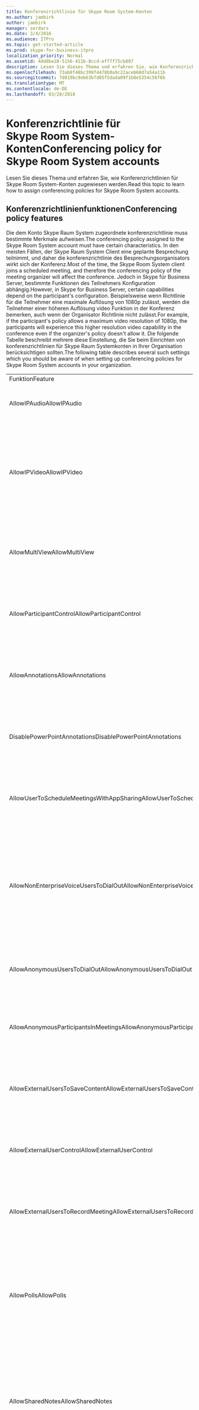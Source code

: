 ```yaml
---
title: Konferenzrichtlinie für Skype Room System-Konten
ms.author: jambirk
author: jambirk
manager: serdars
ms.date: 3/4/2016
ms.audience: ITPro
ms.topic: get-started-article
ms.prod: skype-for-business-itpro
localization_priority: Normal
ms.assetid: 4dd8be28-5156-411b-8ccd-eff7f75cb897
description: Lesen Sie dieses Thema und erfahren Sie, wie Konferenzrichtlinien für Skype Room System-Konten zugewiesen werden.
ms.openlocfilehash: 73ab8f48bc399f4478b0a9c22aceb68d7a54a11b
ms.sourcegitcommit: 7d819bc9eb63bfd85f5dada09f1b8e5354c56f6b
ms.translationtype: MT
ms.contentlocale: de-DE
ms.lasthandoff: 03/28/2018
---
```

# <a name="conferencing-policy-for-skype-room-system-accounts"></a><span data-ttu-id="99656-103">Konferenzrichtlinie für Skype Room System-Konten</span><span class="sxs-lookup"><span data-stu-id="99656-103">Conferencing policy for Skype Room System accounts</span></span>
 
<span data-ttu-id="99656-104">Lesen Sie dieses Thema und erfahren Sie, wie Konferenzrichtlinien für Skype Room System-Konten zugewiesen werden.</span><span class="sxs-lookup"><span data-stu-id="99656-104">Read this topic to learn how to assign conferencing policies for Skype Room System accounts.</span></span>
  
## <a name="conferencing-policy-features"></a><span data-ttu-id="99656-105">Konferenzrichtlinienfunktionen</span><span class="sxs-lookup"><span data-stu-id="99656-105">Conferencing policy features</span></span>

<span data-ttu-id="99656-106">Die dem Konto Skype Raum System zugeordnete konferenzrichtlinie muss bestimmte Merkmale aufweisen.</span><span class="sxs-lookup"><span data-stu-id="99656-106">The conferencing policy assigned to the Skype Room System account must have certain characteristics.</span></span> <span data-ttu-id="99656-107">In den meisten Fällen, der Skype Raum System Client eine geplante Besprechung teilnimmt, und daher die konferenzrichtlinie des Besprechungsorganisators wirkt sich der Konferenz.</span><span class="sxs-lookup"><span data-stu-id="99656-107">Most of the time, the Skype Room System client joins a scheduled meeting, and therefore the conferencing policy of the meeting organizer will affect the conference.</span></span> <span data-ttu-id="99656-108">Jedoch in Skype für Business Server, bestimmte Funktionen des Teilnehmers Konfiguration abhängig.</span><span class="sxs-lookup"><span data-stu-id="99656-108">However, in Skype for Business Server, certain capabilities depend on the participant's configuration.</span></span> <span data-ttu-id="99656-109">Beispielsweise wenn Richtlinie für die Teilnehmer eine maximale Auflösung von 1080p zulässt, werden die Teilnehmer einer höheren Auflösung video Funktion in der Konferenz bemerken, auch wenn der Organisator Richtlinie nicht zulässt.</span><span class="sxs-lookup"><span data-stu-id="99656-109">For example, if the participant's policy allows a maximum video resolution of 1080p, the participants will experience this higher resolution video capability in the conference even if the organizer's policy doesn't allow it.</span></span> <span data-ttu-id="99656-110">Die folgende Tabelle beschreibt mehrere diese Einstellung, die Sie beim Einrichten von konferenzrichtlinien für Skype Raum Systemkonten in Ihrer Organisation berücksichtigen sollten.</span><span class="sxs-lookup"><span data-stu-id="99656-110">The following table describes several such settings which you should be aware of when setting up conferencing policies for Skype Room System accounts in your organization.</span></span> 
  
||||
|:-----|:-----|:-----|
|<span data-ttu-id="99656-111">Funktion</span><span class="sxs-lookup"><span data-stu-id="99656-111">Feature</span></span>  <br/> |<span data-ttu-id="99656-112">Wert</span><span class="sxs-lookup"><span data-stu-id="99656-112">Value</span></span>  <br/> |<span data-ttu-id="99656-113">Kommentar</span><span class="sxs-lookup"><span data-stu-id="99656-113">Comment</span></span>  <br/> |
|<span data-ttu-id="99656-114">AllowIPAudio</span><span class="sxs-lookup"><span data-stu-id="99656-114">AllowIPAudio</span></span>  <br/> |<span data-ttu-id="99656-115">TRUE</span><span class="sxs-lookup"><span data-stu-id="99656-115">TRUE</span></span>  <br/> |<span data-ttu-id="99656-116">Für Audio Skype Raum System wahr sein müssen</span><span class="sxs-lookup"><span data-stu-id="99656-116">Must be true for Skype Room System audio</span></span>  <br/> |
|<span data-ttu-id="99656-117">AllowIPVideo</span><span class="sxs-lookup"><span data-stu-id="99656-117">AllowIPVideo</span></span>  <br/> |<span data-ttu-id="99656-118">TRUE</span><span class="sxs-lookup"><span data-stu-id="99656-118">TRUE</span></span>  <br/> |<span data-ttu-id="99656-119">Für Audio in "Jetzt besprechen" (ad-hoc-) Whiteboardsitzungen in Skype Raum System arbeiten Skype Raum System wahr sein müssen</span><span class="sxs-lookup"><span data-stu-id="99656-119">Must be true for Skype Room System audio to work in Meet Now (ad hoc) whiteboard sessions in Skype Room System</span></span>  <br/> |
|<span data-ttu-id="99656-120">AllowMultiView</span><span class="sxs-lookup"><span data-stu-id="99656-120">AllowMultiView</span></span>  <br/> |<span data-ttu-id="99656-121">TRUE</span><span class="sxs-lookup"><span data-stu-id="99656-121">TRUE</span></span>  <br/> |<span data-ttu-id="99656-122">Skype Raum System zum Rendern mit mehreren Ansicht mehrere Videostreams ermöglicht</span><span class="sxs-lookup"><span data-stu-id="99656-122">Allows Skype Room System to render multi-view, multiple video streams</span></span>  <br/> |
|<span data-ttu-id="99656-123">AllowParticipantControl</span><span class="sxs-lookup"><span data-stu-id="99656-123">AllowParticipantControl</span></span>  <br/> |<span data-ttu-id="99656-124">TRUE</span><span class="sxs-lookup"><span data-stu-id="99656-124">TRUE</span></span>  <br/> |<span data-ttu-id="99656-125">Wirkt sich auf Jetzt besprechen (ad-hoc-) Whiteboardsitzungen in Skype Raum System</span><span class="sxs-lookup"><span data-stu-id="99656-125">Affects Meet Now (ad hoc) whiteboard sessions in Skype Room System</span></span>  <br/> |
|<span data-ttu-id="99656-126">AllowAnnotations</span><span class="sxs-lookup"><span data-stu-id="99656-126">AllowAnnotations</span></span>  <br/> |<span data-ttu-id="99656-127">TRUE</span><span class="sxs-lookup"><span data-stu-id="99656-127">TRUE</span></span>  <br/> |<span data-ttu-id="99656-128">Wirkt sich auf Jetzt besprechen (ad-hoc-) Whiteboardsitzungen in Skype Raum System</span><span class="sxs-lookup"><span data-stu-id="99656-128">Affects Meet Now (ad hoc) whiteboard sessions in Skype Room System</span></span>  <br/> |
|<span data-ttu-id="99656-129">DisablePowerPointAnnotations</span><span class="sxs-lookup"><span data-stu-id="99656-129">DisablePowerPointAnnotations</span></span>  <br/> |<span data-ttu-id="99656-130">FALSE</span><span class="sxs-lookup"><span data-stu-id="99656-130">FALSE</span></span>  <br/> |<span data-ttu-id="99656-131">Wirkt sich auf Jetzt besprechen (ad-hoc-) Whiteboardsitzungen in Skype Raum System</span><span class="sxs-lookup"><span data-stu-id="99656-131">Affects Meet Now (ad hoc) whiteboard sessions in Skype Room System</span></span>  <br/> |
|<span data-ttu-id="99656-132">AllowUserToScheduleMeetingsWithAppSharing</span><span class="sxs-lookup"><span data-stu-id="99656-132">AllowUserToScheduleMeetingsWithAppSharing</span></span>  <br/> |<span data-ttu-id="99656-133">TRUE</span><span class="sxs-lookup"><span data-stu-id="99656-133">TRUE</span></span>  <br/> |<span data-ttu-id="99656-134">Wirkt sich auf Jetzt besprechen (ad-hoc-) Whiteboardsitzungen in Skype Raum System</span><span class="sxs-lookup"><span data-stu-id="99656-134">Affects Meet Now (ad hoc) whiteboard sessions in Skype Room System</span></span>  <br/> |
|<span data-ttu-id="99656-135">AllowNonEnterpriseVoiceUsersToDialOut</span><span class="sxs-lookup"><span data-stu-id="99656-135">AllowNonEnterpriseVoiceUsersToDialOut</span></span>  <br/> |<span data-ttu-id="99656-136">FALSE</span><span class="sxs-lookup"><span data-stu-id="99656-136">FALSE</span></span>  <br/> |<span data-ttu-id="99656-137">Gibt an, ob das Konto für Enterprise-VoIP (EV) aktiviert (siehe die aktivieren Skype Raum Systemkonten für Skype für Business Abschnitt) ist, hängt</span><span class="sxs-lookup"><span data-stu-id="99656-137">Depends on whether the account is Enterprise Voice (EV) enabled (see the Enabling Skype Room System Accounts for Skype for Business section)</span></span>  <br/> |
|<span data-ttu-id="99656-138">AllowAnonymousUsersToDialOut</span><span class="sxs-lookup"><span data-stu-id="99656-138">AllowAnonymousUsersToDialOut</span></span>  <br/> |<span data-ttu-id="99656-139">FALSE</span><span class="sxs-lookup"><span data-stu-id="99656-139">FALSE</span></span>  <br/> |<span data-ttu-id="99656-140">Hängt davon ab, ob das Konto für Enterprise-VoIP (EV) aktiviert ist</span><span class="sxs-lookup"><span data-stu-id="99656-140">Depends on whether the account is Enterprise Voice (EV) enabled</span></span>  <br/> |
|<span data-ttu-id="99656-141">AllowAnonymousParticipantsInMeetings</span><span class="sxs-lookup"><span data-stu-id="99656-141">AllowAnonymousParticipantsInMeetings</span></span>  <br/> |<span data-ttu-id="99656-142">TRUE</span><span class="sxs-lookup"><span data-stu-id="99656-142">TRUE</span></span>  <br/> |<span data-ttu-id="99656-143">Wirkt sich auf Jetzt besprechen (ad-hoc-) Whiteboardsitzungen in Skype Raum System</span><span class="sxs-lookup"><span data-stu-id="99656-143">Affects Meet Now (ad hoc) whiteboard sessions in Skype Room System</span></span>  <br/> |
|<span data-ttu-id="99656-144">AllowExternalUsersToSaveContent</span><span class="sxs-lookup"><span data-stu-id="99656-144">AllowExternalUsersToSaveContent</span></span>  <br/> |<span data-ttu-id="99656-145">TRUE</span><span class="sxs-lookup"><span data-stu-id="99656-145">TRUE</span></span>  <br/> |<span data-ttu-id="99656-146">Wirkt sich auf Jetzt besprechen (ad-hoc-) Whiteboardsitzungen in Skype Raum System</span><span class="sxs-lookup"><span data-stu-id="99656-146">Affects Meet Now (ad hoc) whiteboard sessions in Skype Room System</span></span>  <br/> |
|<span data-ttu-id="99656-147">AllowExternalUserControl</span><span class="sxs-lookup"><span data-stu-id="99656-147">AllowExternalUserControl</span></span>  <br/> |<span data-ttu-id="99656-148">FALSE</span><span class="sxs-lookup"><span data-stu-id="99656-148">FALSE</span></span>  <br/> |<span data-ttu-id="99656-149">Wirkt sich auf Jetzt besprechen (ad-hoc-) Whiteboardsitzungen in Skype Raum System</span><span class="sxs-lookup"><span data-stu-id="99656-149">Affects Meet Now (ad hoc) whiteboard sessions in Skype Room System</span></span>  <br/> |
|<span data-ttu-id="99656-150">AllowExternalUsersToRecordMeeting</span><span class="sxs-lookup"><span data-stu-id="99656-150">AllowExternalUsersToRecordMeeting</span></span>  <br/> |<span data-ttu-id="99656-151">FALSE</span><span class="sxs-lookup"><span data-stu-id="99656-151">FALSE</span></span>  <br/> |<span data-ttu-id="99656-152">Wirkt sich auf Jetzt besprechen (ad-hoc-) Whiteboardsitzungen in Skype Raum System</span><span class="sxs-lookup"><span data-stu-id="99656-152">Affects Meet Now (ad hoc) whiteboard sessions in Skype Room System</span></span>  <br/> |
|<span data-ttu-id="99656-153">AllowPolls</span><span class="sxs-lookup"><span data-stu-id="99656-153">AllowPolls</span></span>  <br/> |<span data-ttu-id="99656-154">TRUE</span><span class="sxs-lookup"><span data-stu-id="99656-154">TRUE</span></span>  <br/> |<span data-ttu-id="99656-155">Nicht zutreffend in sofort-Besprechungen (ad-hoc-), aber Skype Raum System kann auf Umfragen auf dem Bildschirm am Anfang der Raum reagieren.</span><span class="sxs-lookup"><span data-stu-id="99656-155">N/A in Meet Now (ad hoc) meetings, but Skype Room System can respond to polls on the screen at the front of room</span></span>  <br/> |
|<span data-ttu-id="99656-156">AllowSharedNotes</span><span class="sxs-lookup"><span data-stu-id="99656-156">AllowSharedNotes</span></span>  <br/> |<span data-ttu-id="99656-157">TRUE</span><span class="sxs-lookup"><span data-stu-id="99656-157">TRUE</span></span>  <br/> |<span data-ttu-id="99656-158">Nicht zutreffend in sofort-Besprechungen (ad-hoc-), aber Skype Raum System kann auf Umfragen auf dem Bildschirm am Anfang der Raum reagieren.</span><span class="sxs-lookup"><span data-stu-id="99656-158">N/A in Meet Now (ad hoc) meetings, but Skype Room System can respond to polls on the screen at the front of room</span></span>  <br/> |
|<span data-ttu-id="99656-159">EnableDialInConferencing</span><span class="sxs-lookup"><span data-stu-id="99656-159">EnableDialInConferencing</span></span>  <br/> |<span data-ttu-id="99656-160">TRUE</span><span class="sxs-lookup"><span data-stu-id="99656-160">TRUE</span></span>  <br/> |<span data-ttu-id="99656-161">Wirkt sich auf Jetzt besprechen (ad-hoc-) Whiteboardsitzungen in Skype Raum System</span><span class="sxs-lookup"><span data-stu-id="99656-161">Affects Meet Now (ad hoc) whiteboard sessions in Skype Room System</span></span>  <br/> |
|<span data-ttu-id="99656-162">EnableAppDesktopSharing</span><span class="sxs-lookup"><span data-stu-id="99656-162">EnableAppDesktopSharing</span></span>  <br/> |<span data-ttu-id="99656-163">Desktop</span><span class="sxs-lookup"><span data-stu-id="99656-163">Desktop</span></span>  <br/> |<span data-ttu-id="99656-164">Wirkt sich auf Jetzt besprechen (ad-hoc-) Whiteboardsitzungen in Skype Raum System</span><span class="sxs-lookup"><span data-stu-id="99656-164">Affects Meet Now (ad hoc) whiteboard sessions in Skype Room System</span></span>  <br/> |
|<span data-ttu-id="99656-165">AllowConferenceRecording</span><span class="sxs-lookup"><span data-stu-id="99656-165">AllowConferenceRecording</span></span>  <br/> |<span data-ttu-id="99656-166">FALSE</span><span class="sxs-lookup"><span data-stu-id="99656-166">FALSE</span></span>  <br/> |<span data-ttu-id="99656-167">Nicht zutreffend für Raum Skype-System.</span><span class="sxs-lookup"><span data-stu-id="99656-167">N/A for Skype Room System.</span></span> <span data-ttu-id="99656-168">Wenn „TRUE“ (WAHR), könnte eine ferne Partei aufzeichnen</span><span class="sxs-lookup"><span data-stu-id="99656-168">If TRUE, a remote party could record</span></span>  <br/> |
|<span data-ttu-id="99656-169">EnableP2PRecording</span><span class="sxs-lookup"><span data-stu-id="99656-169">EnableP2PRecording</span></span>  <br/> |<span data-ttu-id="99656-170">FALSE</span><span class="sxs-lookup"><span data-stu-id="99656-170">FALSE</span></span>  <br/> |<span data-ttu-id="99656-171">Nicht zutreffend für Raum Skype-System.</span><span class="sxs-lookup"><span data-stu-id="99656-171">N/A for Skype Room System.</span></span> <span data-ttu-id="99656-172">Wenn „TRUE“ (WAHR), könnte eine ferne Partei aufzeichnen</span><span class="sxs-lookup"><span data-stu-id="99656-172">If TRUE, a remote party could record</span></span>  <br/> |
|<span data-ttu-id="99656-173">EnableFileTransfer</span><span class="sxs-lookup"><span data-stu-id="99656-173">EnableFileTransfer</span></span>  <br/> |<span data-ttu-id="99656-174">TRUE</span><span class="sxs-lookup"><span data-stu-id="99656-174">TRUE</span></span>  <br/> |<span data-ttu-id="99656-175">-</span><span class="sxs-lookup"><span data-stu-id="99656-175">N/A</span></span>  <br/> |
|<span data-ttu-id="99656-176">EnableP2PFileTransfer</span><span class="sxs-lookup"><span data-stu-id="99656-176">EnableP2PFileTransfer</span></span>  <br/> |<span data-ttu-id="99656-177">TRUE</span><span class="sxs-lookup"><span data-stu-id="99656-177">TRUE</span></span>  <br/> |<span data-ttu-id="99656-178">-</span><span class="sxs-lookup"><span data-stu-id="99656-178">N/A</span></span>  <br/> |
|<span data-ttu-id="99656-179">EnableP2PVideo</span><span class="sxs-lookup"><span data-stu-id="99656-179">EnableP2PVideo</span></span>  <br/> |<span data-ttu-id="99656-180">TRUE</span><span class="sxs-lookup"><span data-stu-id="99656-180">TRUE</span></span>  <br/> |<span data-ttu-id="99656-181">Ermöglicht dem Client Skype Raum System zur Teilnahme an Peer-zu-Peer-videositzungen</span><span class="sxs-lookup"><span data-stu-id="99656-181">Enables the Skype Room System client to participate in peer-to-peer video sessions</span></span>  <br/> |
|<span data-ttu-id="99656-182">AllowLargeMeetings</span><span class="sxs-lookup"><span data-stu-id="99656-182">AllowLargeMeetings</span></span>  <br/> |<span data-ttu-id="99656-183">FALSE</span><span class="sxs-lookup"><span data-stu-id="99656-183">FALSE</span></span>  <br/> |<span data-ttu-id="99656-184">-</span><span class="sxs-lookup"><span data-stu-id="99656-184">N/A</span></span>  <br/> |
|<span data-ttu-id="99656-185">EnableDataCollaboration</span><span class="sxs-lookup"><span data-stu-id="99656-185">EnableDataCollaboration</span></span>  <br/> |<span data-ttu-id="99656-186">TRUE</span><span class="sxs-lookup"><span data-stu-id="99656-186">TRUE</span></span>  <br/> |<span data-ttu-id="99656-187">Wirkt sich auf Jetzt besprechen (ad-hoc-) Whiteboardsitzungen in Skype Raum System</span><span class="sxs-lookup"><span data-stu-id="99656-187">Affects Meet Now (ad hoc) whiteboard sessions in Skype Room System</span></span>  <br/> |
|<span data-ttu-id="99656-188">MaxVideoConferenceResolution</span><span class="sxs-lookup"><span data-stu-id="99656-188">MaxVideoConferenceResolution</span></span>  <br/> |<span data-ttu-id="99656-189">VGA</span><span class="sxs-lookup"><span data-stu-id="99656-189">VGA</span></span>  <br/> |<span data-ttu-id="99656-190">Von Skype für Business Server ignoriert, verwendet Skype Raum System HD1080</span><span class="sxs-lookup"><span data-stu-id="99656-190">Ignored by Skype for Business Server, Skype Room System uses HD1080</span></span>  <br/> |
|<span data-ttu-id="99656-191">MaxMeetingSize</span><span class="sxs-lookup"><span data-stu-id="99656-191">MaxMeetingSize</span></span>  <br/> |<span data-ttu-id="99656-192">250</span><span class="sxs-lookup"><span data-stu-id="99656-192">250</span></span>  <br/> |<span data-ttu-id="99656-193">Wirkt sich auf Jetzt besprechen (ad-hoc-) Whiteboardsitzungen in Skype Raum System</span><span class="sxs-lookup"><span data-stu-id="99656-193">Affects Meet Now (ad hoc) whiteboard sessions in Skype Room System</span></span>  <br/> |
|<span data-ttu-id="99656-194">AudioBitRateKb</span><span class="sxs-lookup"><span data-stu-id="99656-194">AudioBitRateKb</span></span>  <br/> |<span data-ttu-id="99656-195">200</span><span class="sxs-lookup"><span data-stu-id="99656-195">200</span></span>  <br/> |<span data-ttu-id="99656-196">Siehe Hinweis am Ende der Tabelle\*</span><span class="sxs-lookup"><span data-stu-id="99656-196">See note at the end of the table\*</span></span>  <br/> |
|<span data-ttu-id="99656-197">VideoBitRateKb</span><span class="sxs-lookup"><span data-stu-id="99656-197">VideoBitRateKb</span></span>  <br/> |<span data-ttu-id="99656-198">5000</span><span class="sxs-lookup"><span data-stu-id="99656-198">5000</span></span>  <br/> |<span data-ttu-id="99656-199">Dies ist die maximale ausgehende Videobitrate zulässig.</span><span class="sxs-lookup"><span data-stu-id="99656-199">This is the maximum outbound video bit rate allowed.</span></span> <span data-ttu-id="99656-200">Skype Raum System senden 1080 stream zusammen mit Zusammenheften (wenn RoundTable verwendet wird) dieser Bit Rate.</span><span class="sxs-lookup"><span data-stu-id="99656-200">Skype Room System can send one 1080 stream along with pano (if RoundTable is used) at this bit rate.</span></span> <span data-ttu-id="99656-201">\*</span><span class="sxs-lookup"><span data-stu-id="99656-201"></span></span>  <br/> |
|<span data-ttu-id="99656-202">AppSharingBitRateKb</span><span class="sxs-lookup"><span data-stu-id="99656-202">AppSharingBitRateKb</span></span>  <br/> |<span data-ttu-id="99656-203">5000</span><span class="sxs-lookup"><span data-stu-id="99656-203">5000</span></span>  <br/> |<span data-ttu-id="99656-204">Siehe Hinweis am Ende der Tabelle\*</span><span class="sxs-lookup"><span data-stu-id="99656-204">See note at the end of the table\*</span></span>  <br/> |
|<span data-ttu-id="99656-205">FileTransferBitRateKb</span><span class="sxs-lookup"><span data-stu-id="99656-205">FileTransferBitRateKb</span></span>  <br/> |<span data-ttu-id="99656-206">5000</span><span class="sxs-lookup"><span data-stu-id="99656-206">5000</span></span>  <br/> |<span data-ttu-id="99656-207">-</span><span class="sxs-lookup"><span data-stu-id="99656-207">N/A</span></span>  <br/> |
|<span data-ttu-id="99656-208">TotalReceiveVideoBitRateKb</span><span class="sxs-lookup"><span data-stu-id="99656-208">TotalReceiveVideoBitRateKb</span></span>  <br/> |<span data-ttu-id="99656-209">20000</span><span class="sxs-lookup"><span data-stu-id="99656-209">20000</span></span>  <br/> |<span data-ttu-id="99656-210">Es wird empfohlen, dass Sie diesen Wert so hoch wie möglich einstellen.</span><span class="sxs-lookup"><span data-stu-id="99656-210">We recommend that you set this as high as possible.</span></span> <span data-ttu-id="99656-211">Effektive Bandbreite hängt netzwerkbedingungen zum Zeitpunkt der Konferenzen.\*</span><span class="sxs-lookup"><span data-stu-id="99656-211">The effective bandwidth depends on network conditions at the time of conferences.\*</span></span>  <br/> |
|<span data-ttu-id="99656-212">EnableMultiViewJoin</span><span class="sxs-lookup"><span data-stu-id="99656-212">EnableMultiViewJoin</span></span>  <br/> |<span data-ttu-id="99656-213">TRUE</span><span class="sxs-lookup"><span data-stu-id="99656-213">TRUE</span></span>  <br/> |<span data-ttu-id="99656-214">Muss auf TRUE festgelegt sein für Skype Raum System, um sicherzustellen, dass Videostreams mit mehreren Ansichten</span><span class="sxs-lookup"><span data-stu-id="99656-214">Must be TRUE for Skype Room System to ensure multi-view video streams</span></span>  <br/> |
   
* <span data-ttu-id="99656-215">Informationen zur Planung der Bandbreite finden Sie unter [Anforderungen an die Netzwerkbandbreite für Mediendatenverkehr](https://technet.microsoft.com/en-us/library/jj688118%28v=ocs.15%29.aspx).</span><span class="sxs-lookup"><span data-stu-id="99656-215">For information about bandwidth planning, see [Network Bandwidth Requirements for Media Traffic](https://technet.microsoft.com/en-us/library/jj688118%28v=ocs.15%29.aspx).</span></span>
  
> [!NOTE]
> <span data-ttu-id="99656-216">Wenn der Client Skype Raum System versucht, teilnehmen an einer geplanten Besprechung organisiert, die von einem Benutzer, der auf einem Lync Server 2010-Pool verwaltet wird, konnte der Besprechungsorganisator konferenzrichtlinie verhindern, dass den Skype Raum System Client ausführen für die Zusammenarbeit.</span><span class="sxs-lookup"><span data-stu-id="99656-216">If the Skype Room System client tries to join a scheduled meeting organized by a user who is homed on a Lync Server 2010 pool, the meeting organizer's conferencing policy could prevent the Skype Room System client from performing collaboration.</span></span> 
  
## <a name="meeting-authentication"></a><span data-ttu-id="99656-217">Besprechungsauthentifizierung</span><span class="sxs-lookup"><span data-stu-id="99656-217">Meeting authentication</span></span>

<span data-ttu-id="99656-218">Skype Raum System fordert die Benutzer für die Authentifizierung bei der Verwendung der Besprechung teilnahmelink teilnehmen an einer Besprechung eingeschränkte; Beispiel einer Besprechung, für welche Besprechungslobby Optionen in Outlook konfiguriert wurden.</span><span class="sxs-lookup"><span data-stu-id="99656-218">Skype Room System prompts users for authentication when they use the meeting join link to join a restricted meeting; for example, a meeting for which meeting lobby options have been configured in Outlook.</span></span> <span data-ttu-id="99656-219">Diese Einstellung ist für angepasste Besprechungen immer aktiviert und Nutzer werden immer zur Authentifizierung aufgefordert.</span><span class="sxs-lookup"><span data-stu-id="99656-219">This setting is always on for customized meetings, and users are always prompted.</span></span> <span data-ttu-id="99656-220">Bei uneingeschränkten Besprechungen können Nutzer allerdings ohne Authentifizierung an der Besprechung teilnehmen.</span><span class="sxs-lookup"><span data-stu-id="99656-220">However, for unrestricted meetings, users can join the meeting without authentication.</span></span> 
  
<span data-ttu-id="99656-221">Der folgende Befehl versetzt Administratoren in die Lage, Authentifizierungen für alle Besprechungen zu verlangen, auch für uneingeschränkte Besprechungen:</span><span class="sxs-lookup"><span data-stu-id="99656-221">The following command enables administrators to require authentication for all meetings, including unrestricted meetings:</span></span> 
  
```
Set-CsMeetingConfiguration -RequireRoomSystemsAuthorization $TRUE
```

<span data-ttu-id="99656-222">Standardmäßig ist RequireRoomSystemsAuthorization „FALSE“ (FALSCH).</span><span class="sxs-lookup"><span data-stu-id="99656-222">By default, RequireRoomSystemsAuthorization is FALSE.</span></span> 
  

